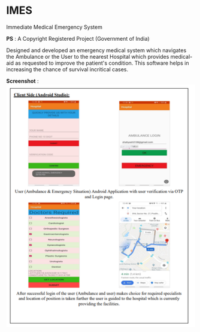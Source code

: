 # IMES
Immediate Medical Emergency System


**PS** : A Copyright Registered Project (Government of India)

Designed and developed an emergency medical system which navigates the Ambulance or the User to the nearest Hospital which provides medical-aid as requested to improve the patient's condition. This software helps in increasing the chance of survival incritical cases.


**Screenshot** :
![](Screenshot%20(150).png)
